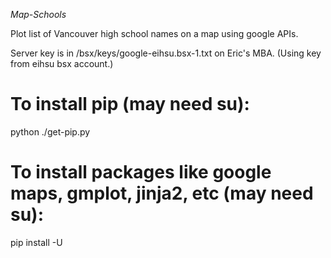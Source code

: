 *Map-Schools*

Plot list of Vancouver high school names on a map using google APIs.

Server key is in /bsx/keys/google-eihsu.bsx-1.txt on Eric's MBA.
(Using key from eihsu bsx account.)


# To install pip (may need su):
python ./get-pip.py

# To install packages like google maps, gmplot, jinja2, etc (may need su):
pip install -U <package name>

